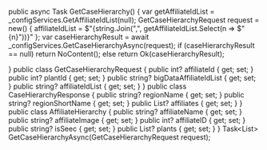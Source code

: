  public async Task<IActionResult> GetCaseHierarchy()
 {
     var getAffiliateIdList = _configServices.GetAffiliateIdList(null);
     GetCaseHierarchyRequest request = new()
     {
         affiliateIdList = $"{string.Join(",", getAffiliateIdList.Select(n => $"{n}"))}"
     };
     var caseHierarchyResult = await _configServices.GetCaseHierarchyAsync(request);
     if (caseHierarchyResult == null) return NoContent();
     else return Ok(caseHierarchyResult);

 }
 public class GetCaseHierarchyRequest
{
    public int? affiliateId { get; set; }
    public int? plantId { get; set; }
    public string? bigDataAffiliateIdList {  get; set; }
    public string? affiliateIdList { get; set; }
}
public class CaseHierarchyResponse
{
    public string? regionName { get; set; }
    public string? regionShortName { get; set; }
    public List<AffiliateHierarchy>? affiliates { get; set; }
}
public class AffiliateHierarchy
{
    public string? affiliateName { get; set; }
    public string? affiliateImage { get; set; }
    public int? affiliateID { get; set; }
    public string? isSeec { get; set; }
    public List<PlantHierarchy>? plants { get; set; }
}
 Task<List<CaseHierarchyResponse>> GetCaseHierarchyAsync(GetCaseHierarchyRequest request);
